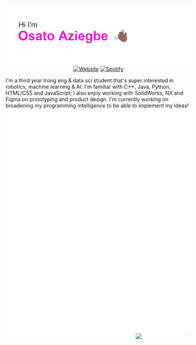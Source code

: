 <img align="center" src="https://github.com/osatohamen/osatohamen/blob/main/header.png" width="1500">
  <p align="center">
<a href="https://www.linkedin.com/in/osatohamen-aziegbe/"><img src="https://img.shields.io/badge/-osatohamen-ff66ce?style=for-the-badge&amp;logo=LinkedIn&amp;logoColor=white&amp;link=https://rishi.cx/" alt="Website"></a>
<a href="https://open.spotify.com/user/5v7vdgilr8kr8x29lm14ibfml"><img src="https://img.shields.io/badge/-osato_az-df48ff?style=for-the-badge&amp;logo=Spotify&amp;logoColor=white&amp;link=https://open.spotify.com/user/5v7vdgilr8kr8x29lm14ibfml" alt="Spotify"></a></p>
I'm a third year trong eng & data sci student that's super interested in robotics, machine learning & AI. I'm familiar with C++, Java, Python, HTML/CSS and JavaScript; I also enjoy working with SolidWorks, NX and Figma on prototyping and product design.
I'm currently working on broadening my programming intelligence to be able to implement my ideas! 
  
![](https://raw.githubusercontent.com/osatohamen/github-stats/master/generated/overview.svg)
![](https://raw.githubusercontent.com/osatohamen/github-stats/master/generated/languages.svg)
<img align= "right" src="https://github.com/osatohamen/osatohamen/assets/76673811/f9c4eabf-da4e-4c22-8398-55dae5597fb1" width="150">
